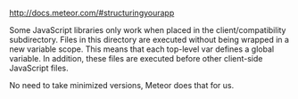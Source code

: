 http://docs.meteor.com/#structuringyourapp

Some JavaScript libraries only work when placed in the
client/compatibility subdirectory. Files in this directory are
executed without being wrapped in a new variable scope. This means
that each top-level var defines a global variable. In addition, these
files are executed before other client-side JavaScript files.


No need to take minimized versions, Meteor does that for us.